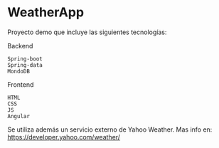 # WeatherApp

Proyecto demo que incluye las siguientes tecnologías:

Backend

    Spring-boot
    Spring-data
    MondoDB

Frontend

    HTML
    CSS
    JS
    Angular
    
Se utiliza además un servicio externo de Yahoo Weather. Mas info en: https://developer.yahoo.com/weather/        